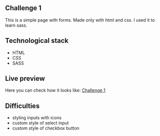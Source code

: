 ## Challenge 1
This is a simple page with forms. Made only with html and css. I used it to learn sass.

## Technological stack
- HTML
- CSS
- SASS


## Live preview
Here you can check how it looks like: [Challenge 1](https://dexterowy-ch1.netlify.com/)

## Difficulties
- styling inputs with icons
- custom style of select input
- custom style of checkbox button
